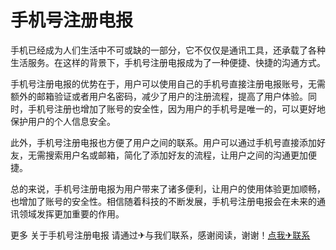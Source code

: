 # 手机号注册电报

手机已经成为人们生活中不可或缺的一部分，它不仅仅是通讯工具，还承载了各种生活服务。在这样的背景下，手机号注册电报成为了一种便捷、快捷的沟通方式。

手机号注册电报的优势在于，用户可以使用自己的手机号直接注册电报账号，无需额外的邮箱验证或者用户名密码，减少了用户的注册流程，提高了用户体验。同时，手机号注册也增加了账号的安全性，因为用户的手机号是唯一的，可以更好地保护用户的个人信息安全。

此外，手机号注册电报也方便了用户之间的联系。用户可以通过手机号直接添加好友，无需搜索用户名或邮箱，简化了添加好友的流程，让用户之间的沟通更加便捷。

总的来说，手机号注册电报为用户带来了诸多便利，让用户的使用体验更加顺畅，也增加了账号的安全性。相信随着科技的不断发展，手机号注册电报会在未来的通讯领域发挥更加重要的作用。

更多 关于手机号注册电报 请通过✈与我们联系，感谢阅读，谢谢！[点我✈联系](https://b.k02.cc)
